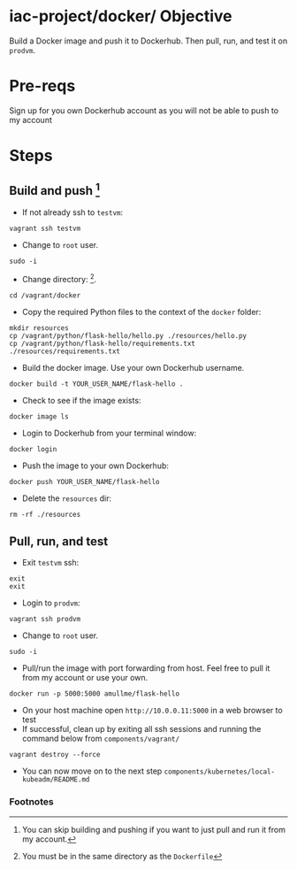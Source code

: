 # iac-project/docker/ Objective
Build a Docker image and push it to Dockerhub. Then pull, run, and test it on `prodvm`.

# Pre-reqs
Sign up for you own Dockerhub account as you will not be able to push to my account

# Steps
## Build and push [^1]
- If not already ssh to `testvm`:
```
vagrant ssh testvm
```
- Change to `root` user.
```
sudo -i
```
- Change directory: [^2].
```
cd /vagrant/docker
```
- Copy the required Python files to the context of the `docker` folder:
```
mkdir resources
cp /vagrant/python/flask-hello/hello.py ./resources/hello.py
cp /vagrant/python/flask-hello/requirements.txt ./resources/requirements.txt
```
- Build the docker image. Use your own Dockerhub username.
```
docker build -t YOUR_USER_NAME/flask-hello .
```
- Check to see if the image exists:
```
docker image ls
```
- Login to Dockerhub from your terminal window:
```
docker login
```
- Push the image to your own Dockerhub:
```
docker push YOUR_USER_NAME/flask-hello
```
- Delete the `resources` dir:
```
rm -rf ./resources
```
## Pull, run, and test
- Exit `testvm` ssh:
```
exit
exit
```
- Login to `prodvm`:
```
vagrant ssh prodvm
```
- Change to `root` user.
```
sudo -i
```
- Pull/run the image with port forwarding from host. Feel free to pull it from my account or use your own.
```
docker run -p 5000:5000 amullme/flask-hello
```
- On your host machine open `http://10.0.0.11:5000` in a web browser to test
- If successful, clean up by exiting all ssh sessions and running the command below from `components/vagrant/`
```
vagrant destroy --force
```
- You can now move on to the next step `components/kubernetes/local-kubeadm/README.md`
### Footnotes
[^1]: You can skip building and pushing if you want to just pull and run it from my account.
[^2]: You must be in the same directory as the `Dockerfile`

